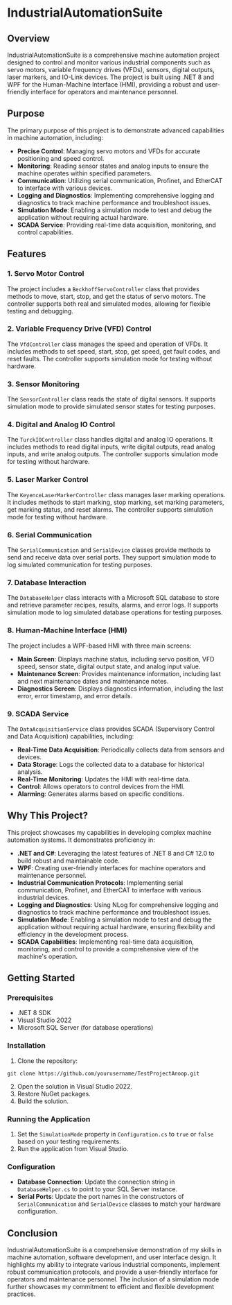 # IndustrialAutomationSuite

## Overview

IndustrialAutomationSuite is a comprehensive machine automation project designed to control and monitor various industrial components such as servo motors, variable frequency drives (VFDs), sensors, digital outputs, laser markers, and IO-Link devices. The project is built using .NET 8 and WPF for the Human-Machine Interface (HMI), providing a robust and user-friendly interface for operators and maintenance personnel.

## Purpose

The primary purpose of this project is to demonstrate advanced capabilities in machine automation, including:

- **Precise Control**: Managing servo motors and VFDs for accurate positioning and speed control.
- **Monitoring**: Reading sensor states and analog inputs to ensure the machine operates within specified parameters.
- **Communication**: Utilizing serial communication, Profinet, and EtherCAT to interface with various devices.
- **Logging and Diagnostics**: Implementing comprehensive logging and diagnostics to track machine performance and troubleshoot issues.
- **Simulation Mode**: Enabling a simulation mode to test and debug the application without requiring actual hardware.
- **SCADA Service**: Providing real-time data acquisition, monitoring, and control capabilities.

## Features

### 1. Servo Motor Control

The project includes a `BeckhoffServoController` class that provides methods to move, start, stop, and get the status of servo motors. The controller supports both real and simulated modes, allowing for flexible testing and debugging.

### 2. Variable Frequency Drive (VFD) Control

The `VfdController` class manages the speed and operation of VFDs. It includes methods to set speed, start, stop, get speed, get fault codes, and reset faults. The controller supports simulation mode for testing without hardware.

### 3. Sensor Monitoring

The `SensorController` class reads the state of digital sensors. It supports simulation mode to provide simulated sensor states for testing purposes.

### 4. Digital and Analog IO Control

The `TurckIOController` class handles digital and analog IO operations. It includes methods to read digital inputs, write digital outputs, read analog inputs, and write analog outputs. The controller supports simulation mode for testing without hardware.

### 5. Laser Marker Control

The `KeyenceLaserMarkerController` class manages laser marking operations. It includes methods to start marking, stop marking, set marking parameters, get marking status, and reset alarms. The controller supports simulation mode for testing without hardware.

### 6. Serial Communication

The `SerialCommunication` and `SerialDevice` classes provide methods to send and receive data over serial ports. They support simulation mode to log simulated communication for testing purposes.

### 7. Database Interaction

The `DatabaseHelper` class interacts with a Microsoft SQL database to store and retrieve parameter recipes, results, alarms, and error logs. It supports simulation mode to log simulated database operations for testing purposes.

### 8. Human-Machine Interface (HMI)

The project includes a WPF-based HMI with three main screens:
- **Main Screen**: Displays machine status, including servo position, VFD speed, sensor state, digital output state, and analog input value.
- **Maintenance Screen**: Provides maintenance information, including last and next maintenance dates and maintenance notes.
- **Diagnostics Screen**: Displays diagnostics information, including the last error, error timestamp, and error details.

### 9. SCADA Service

The `DataAcquisitionService` class provides SCADA (Supervisory Control and Data Acquisition) capabilities, including:

- **Real-Time Data Acquisition**: Periodically collects data from sensors and devices.
- **Data Storage**: Logs the collected data to a database for historical analysis.
- **Real-Time Monitoring**: Updates the HMI with real-time data.
- **Control**: Allows operators to control devices from the HMI.
- **Alarming**: Generates alarms based on specific conditions.

## Why This Project?

This project showcases my capabilities in developing complex machine automation systems. It demonstrates proficiency in:

- **.NET and C#**: Leveraging the latest features of .NET 8 and C# 12.0 to build robust and maintainable code.
- **WPF**: Creating user-friendly interfaces for machine operators and maintenance personnel.
- **Industrial Communication Protocols**: Implementing serial communication, Profinet, and EtherCAT to interface with various industrial devices.
- **Logging and Diagnostics**: Using NLog for comprehensive logging and diagnostics to track machine performance and troubleshoot issues.
- **Simulation Mode**: Enabling a simulation mode to test and debug the application without requiring actual hardware, ensuring flexibility and efficiency in the development process.
- **SCADA Capabilities**: Implementing real-time data acquisition, monitoring, and control to provide a comprehensive view of the machine's operation.

## Getting Started

### Prerequisites

- .NET 8 SDK
- Visual Studio 2022
- Microsoft SQL Server (for database operations)

### Installation

1. Clone the repository: 
```
git clone https://github.com/yourusername/TestProjectAnoop.git
```
2. Open the solution in Visual Studio 2022.
3. Restore NuGet packages.
4. Build the solution.

### Running the Application

1. Set the `SimulationMode` property in `Configuration.cs` to `true` or `false` based on your testing requirements.
2. Run the application from Visual Studio.

### Configuration

- **Database Connection**: Update the connection string in `DatabaseHelper.cs` to point to your SQL Server instance.
- **Serial Ports**: Update the port names in the constructors of `SerialCommunication` and `SerialDevice` classes to match your hardware configuration.

## Conclusion

IndustrialAutomationSuite is a comprehensive demonstration of my skills in machine automation, software development, and user interface design. It highlights my ability to integrate various industrial components, implement robust communication protocols, and provide a user-friendly interface for operators and maintenance personnel. The inclusion of a simulation mode further showcases my commitment to efficient and flexible development practices.
